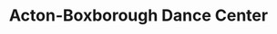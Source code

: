 ---
title: "Acton-Boxborough Dance Center"
url: /acton/acton-boxborough-dance-center/
shop: Allgemein
---